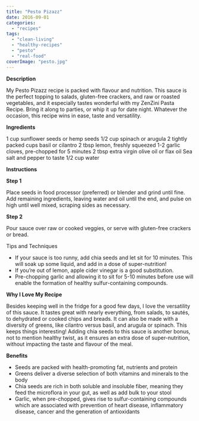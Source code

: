 ```yaml
---
title: "Pesto Pizazz"
date: 2016-09-01
categories: 
  - "recipes"
tags: 
  - "clean-living"
  - "healthy-recipes"
  - "pesto"
  - "real-food"
coverImage: "pesto.jpg"
---
```


**Description**

My Pesto Pizazz recipe is packed with flavour and nutrition. This sauce is the perfect topping to salads, gluten-free crackers, and raw or roasted vegetables, and it especially tastes wonderful with my ZenZini Pasta Recipe. Bring it along to parties, or whip it up for date night. Whatever the occasion, this recipe wins in ease, taste and versatility.

**Ingredients**

1 cup sunflower seeds or hemp seeds 1/2 cup spinach or arugula 2 tightly packed cups basil or cilantro 2 tbsp lemon, freshly squeezed 1-2 garlic cloves, pre-chopped for 5 minutes 2 tbsp extra virgin olive oil or flax oil Sea salt and pepper to taste 1/2 cup water

**Instructions**

**Step 1**

[](https://web.archive.org/web/20160822060156/https://www.livingrhea.com/wp-content/gallery/pesto-pizazz/pesto_pizazz_s1.jpg)

Place seeds in food processor (preferred) or blender and grind until fine. Add remaining ingredients, leaving water and oil until the end, and pulse on high until well mixed, scraping sides as necessary.

**Step 2**

[](https://web.archive.org/web/20160822060156/https://www.livingrhea.com/wp-content/gallery/pesto-pizazz/pesto_pizazz_s3.jpg)

Pour sauce over raw or cooked veggies, or serve with gluten-free crackers or bread.

Tips and Techniques

- If your sauce is too runny, add chia seeds and let sit for 10 minutes. This will soak up some liquid, and add in a dose of super-nutrition!
- If you’re out of lemon, apple cider vinegar is a good substitution.
- Pre-chopping garlic and allowing it to sit for 5-10 minutes before use will enable the formation of healthy sulfur-containing compounds.

**Why I Love My Recipe**

Besides keeping well in the fridge for a good few days, I love the versatility of this sauce. It tastes great with nearly everything, from salads, to sautés, to dehydrated or cooked chips and breads. It can also be made with a diversity of greens, like cilantro versus basil, and arugula or spinach. This keeps things interesting! Adding chia seeds to this sauce is another bonus, not to mention healthy twist, as it ensures an extra dose of super-nutrition, without impacting the taste and flavour of the meal.

**Benefits**

- Seeds are packed with health-promoting fat, nutrients and protein
- Greens deliver a diverse selection of both vitamins and minerals to the body
- Chia seeds are rich in both soluble and insoluble fiber, meaning they feed the microflora in your gut, as well as add bulk to your stool
- Garlic, when pre-chopped, gives rise to sulfur-containing compounds which are associated with prevention of heart disease, inflammatory disease, cancer and the generation of antioxidants
